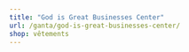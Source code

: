 ```yaml
---
title: "God is Great Businesses Center"
url: /ganta/god-is-great-businesses-center/
shop: vêtements
---
```

